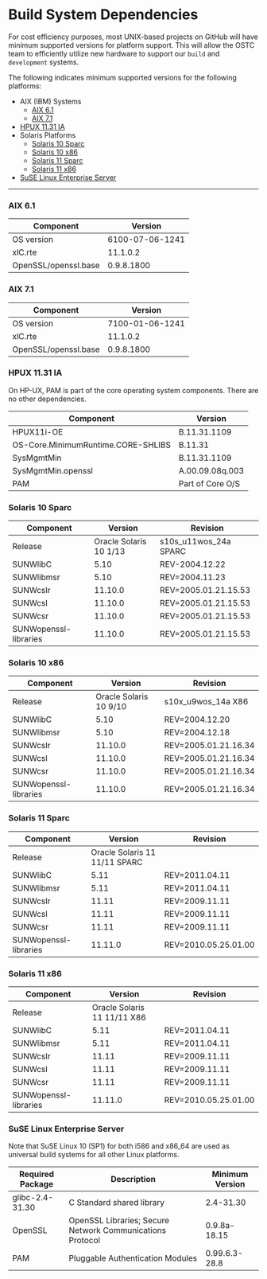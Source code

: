 # Build System Dependencies

For cost efficiency purposes, most UNIX-based projects on GitHub will
have minimum supported versions for platform support. This will allow
the OSTC team to efficiently utilize new hardware to support our
`build` and `development` systems.

The following indicates minimum supported versions for the following
platforms:

- AIX (IBM) Systems
  - [AIX 6.1](#aix-61)
  - [AIX 7.1](#aix-71)
- [HPUX 11.31 IA](#hpux-1131-ia)
- Solaris Platforms
  - [Solaris 10 Sparc](#solaris-10-sparc)
  - [Solaris 10 x86](#solaris-10-x86)
  - [Solaris 11 Sparc](#solaris-11-sparc)
  - [Solaris 11 x86](#solaris-11-x86)
- [SuSE Linux Enterprise Server](#suse-linux-enterprise-server)

-----

### AIX 6.1

Component | Version
--------- | -------
OS version | 6100-07-06-1241
xlC.rte | 11.1.0.2
OpenSSL/openssl.base | 0.9.8.1800

### AIX 7.1

Component | Version
--------- | -------
OS version | 7100-01-06-1241
xlC.rte | 11.1.0.2
OpenSSL/openssl.base | 0.9.8.1800

### HPUX 11.31 IA

On HP-UX, PAM is part of the core operating system components. There
are no other dependencies.

Component | Version
--------- | -------
HPUX11i-OE | B.11.31.1109
OS-Core.MinimumRuntime.CORE-SHLIBS | B.11.31 
SysMgmtMin | B.11.31.1109
SysMgmtMin.openssl | A.00.09.08q.003
PAM | Part of Core O/S

### Solaris 10 Sparc

Component | Version | Revision
--------- | ------- | --------
Release | Oracle Solaris 10 1/13 | s10s_u11wos_24a SPARC
SUNWlibC | 5.10 | REV-2004.12.22
SUNWlibmsr | 5.10 | REV=2004.11.23 
SUNWcslr | 11.10.0 | REV=2005.01.21.15.53
SUNWcsl | 11.10.0 | REV=2005.01.21.15.53
SUNWcsr | 11.10.0 | REV=2005.01.21.15.53
SUNWopenssl-libraries | 11.10.0 | REV=2005.01.21.15.53

### Solaris 10 x86

Component | Version | Revision
--------- | ------- | --------
Release | Oracle Solaris 10 9/10 | s10x_u9wos_14a X86
SUNWlibC | 5.10 | REV=2004.12.20
SUNWlibmsr | 5.10 | REV=2004.12.18
SUNWcslr | 11.10.0 | REV=2005.01.21.16.34
SUNWcsl | 11.10.0 | REV=2005.01.21.16.34
SUNWcsr | 11.10.0 | REV=2005.01.21.16.34
SUNWopenssl-libraries | 11.10.0 | REV=2005.01.21.16.34

### Solaris 11 Sparc

Component | Version | Revision
--------- | ------- | --------
Release | Oracle Solaris 11 11/11 SPARC
SUNWlibC | 5.11 | REV=2011.04.11
SUNWlibmsr | 5.11 | REV=2011.04.11
SUNWcslr | 11.11 | REV=2009.11.11
SUNWcsl | 11.11 | REV=2009.11.11
SUNWcsr | 11.11 | REV=2009.11.11
SUNWopenssl-libraries | 11.11.0 | REV=2010.05.25.01.00

### Solaris 11 x86

Component | Version | Revision
--------- | ------- | --------
Release | Oracle Solaris 11 11/11 X86
SUNWlibC | 5.11 | REV=2011.04.11
SUNWlibmsr | 5.11 | REV=2011.04.11
SUNWcslr | 11.11 | REV=2009.11.11
SUNWcsl | 11.11 | REV=2009.11.11
SUNWcsr | 11.11 | REV=2009.11.11
SUNWopenssl-libraries | 11.11.0 | REV=2010.05.25.01.00

### SuSE Linux Enterprise Server

Note that SuSE Linux 10 (SP1) for both i586 and x86_64 are used as
universal build systems for all other Linux platforms.

Required Package | Description | Minimum Version
---------------- | ----------- | --------------- 
glibc-2.4-31.30 | C Standard shared library | 2.4-31.30
OpenSSL | OpenSSL Libraries; Secure Network Communications Protocol | 0.9.8a-18.15
PAM | Pluggable Authentication Modules | 0.99.6.3-28.8
